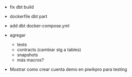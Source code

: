 - fix dbt build
- dockerfile dbt part
- add dbt docker-compose.yml

- agregar
    - tests
    - contracts (cambiar stg a tables)
    - snapshots
    - más macros?

- Mostrar como crear cuenta demo en piwikpro para testing
